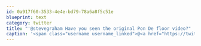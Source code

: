 ```yaml
---
id: 0a917f60-3533-4e4e-bd79-78a6a8f5c51e
blueprint: text
category: twitter
title: "'@stevegraham Have you seen the original Pon De floor video?"
caption: '<span class="username username_linked">@<a href="https://twitter.com/stevegraham" title="Stevie Graham">stevegraham</a></span> Have you seen the original Pon De floor video?'
---
```


